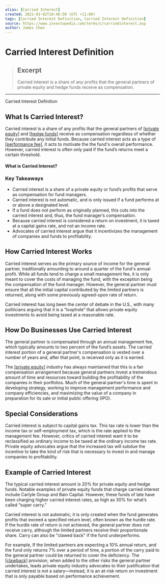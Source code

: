 ```yaml
---
alias: [Carried Interest]
created: 2021-03-02T18:46:50 (UTC +11:00)
tags: [Carried Interest Definition, Carried Interest Definition]
source: https://www.investopedia.com/terms/c/carriedinterest.asp
author: James Chen
---
```


# Carried Interest Definition

> ## Excerpt
> Carried interest is a share of any profits that the general partners of private equity and hedge funds receive as compensation.

---

Carried Interest Definition
## What Is Carried Interest?

Carried interest is a share of any profits that the general partners of [[private equity]](https://www.investopedia.com/terms/p/privateequity.asp) and [[hedge funds]](https://www.investopedia.com/terms/h/hedgefund.asp) receive as compensation regardless of whether they contribute any initial funds. Because carried interest acts as a type of [[performance fee]](https://www.investopedia.com/terms/p/performance-fee.asp), it acts to motivate the the fund's overall performance. However, carried interest is often only paid if the fund’s returns meet a certain threshold. 

#### What is Carried Interest?

### Key Takeaways

-   Carried interest is a share of a private equity or fund’s profits that serve as compensation for fund managers.
-   Carried interest is not automatic, and is only issued if a fund performs at or above a designated level.
-   If a fund does not perform as originally planned, this cuts into the carried interest and, thus, the fund manager’s compensation. 
-   Because carried interest is considered a return on investment, it is taxed at a capital gains rate, and not an income rate. 
-   Advocates of carried interest argue that it incentivizes the management of companies and funds to profitability. 

## How Carried Interest Works

Carried interest serves as the primary source of income for the general partner, traditionally amounting to around a quarter of the fund's annual profit. While all funds tend to charge a small management fee, it is only meant to cover the costs of managing the fund, with the exception being the compensation of the fund manager. However, the general partner must ensure that all the initial capital contributed by the limited partners is returned, along with some previously agreed-upon rate of return.

Carried interest has long been the center of debate in the U.S., with many politicians arguing that it is a “loophole” that allows private equity investments to avoid being taxed at a reasonable rate. 

## How Do Businesses Use Carried Interest

The general partner is compensated through an annual management fee, which typically amounts to two percent of the fund’s assets. The carried interest portion of a general partner's compensation is vested over a number of years and, after that point, is received only as it is earned. 

The [[private equity]](https://www.investopedia.com/terms/p/privateequity.asp) industry has always maintained that this is a fair compensation arrangement because general partners invest a tremendous amount of time and resources toward building the profitability of the companies in their portfolios. Much of the general partner's time is spent in developing strategy, working to improve management performance and company efficiencies, and maximizing the value of a company in preparation for its sale or initial public offering (IPO).

## Special Considerations 

Carried interest is subject to capital gains tax. This tax rate is lower than the income tax or self-employment tax, which is the rate applied to the management fee. However, critics of carried interest want it to be reclassified as ordinary income to be taxed at the ordinary income tax rate. Private equity advocates argue that the increased tax will subdue the incentive to take the kind of risk that is necessary to invest in and manage companies to profitability. 

## Example of Carried Interest 

The typical carried interest amount is 20% for private equity and hedge funds. Notable examples of private equity funds that charge carried interest include Carlyle Group and Bain Capital. However, these funds of late have been charging higher carried interest rates, as high as 30% for what’s called “super carry.” 

Carried interest is not automatic; it is only created when the fund generates profits that exceed a specified return level, often known as the hurdle rate. If the hurdle rate of return is not achieved, the general partner does not receive carry, although the limited partners receive their proportionate share. Carry can also be "clawed back" if the fund underperforms. 

For example, If the limited partners are expecting a 10% annual return, and the fund only returns 7% over a period of time, a portion of the carry paid to the general partner could be returned to cover the deficiency. The [[clawback]](https://www.investopedia.com/terms/c/clawback.asp) provision, when added to the other risks the general partner undertakes, leads private equity industry advocates to their justification that carried interest is not a salary—instead, it is an at-risk return on investment that is only payable based on performance achievement.
